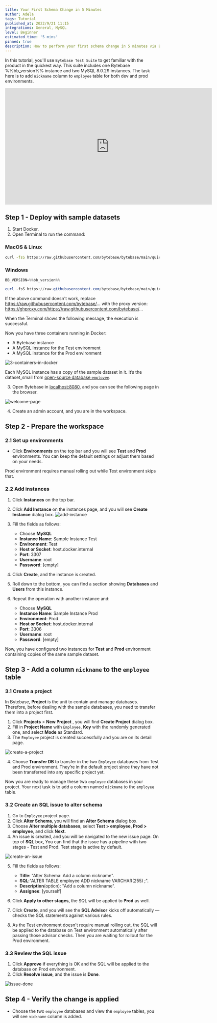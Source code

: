 ```yaml
---
title: Your First Schema Change in 5 Minutes
author: Adela
tags: Tutorial
published_at: 2022/9/21 11:15
integrations: General, MySQL
level: Beginner
estimated_time: '5 mins'
pinned: true
description: How to perform your first schema change in 5 minutes via Bytebase.
---
```


In this tutorial, you'll use `Bytebase Test Suite` to get familiar with the product in the quickest way. This suite includes one Bytebase %%bb_version%% instance and two MySQL 8.0.29 instances.
The task here is to add `nickname` column to `employee` table for both dev and prod environments.

<iframe width="675" height="380" src="https://www.youtube.com/embed/lav1JaaTLMc" title="YouTube video player" className="w-full" frameBorder="0" allow="accelerometer; autoplay; clipboard-write; encrypted-media; gyroscope; picture-in-picture" allowFullScreen></iframe>

## Step 1 - Deploy with sample datasets

1. Start Docker.
2. Open Terminal to run the command:

### MacOS & Linux

```bash
curl -fsS https://raw.githubusercontent.com/bytebase/bytebase/main/quickstart/getting-started.docker-compose.yml | BB_VERSION=%%bb_version%% docker-compose -f - up
```

### Windows

```powershell
BB_VERSION=%%bb_version%%
```

```powershell
curl -fsS https://raw.githubusercontent.com/bytebase/bytebase/main/quickstart/getting-started.docker-compose.yml | docker-compose -f - up
```

<HintBlock type="info">

If the above command doesn't work, replace https://raw.githubusercontent.com/bytebase/... with the proxy version: https://ghproxy.com/https://raw.githubusercontent.com/bytebase/...

</HintBlock>

When the Terminal shows the following message, the execution is successful.

<IncludeBlock url="/docs/get-started/install/terminal-startup-output-success"></IncludeBlock>

Now you have three containers running in Docker:

- A Bytebase instance
- A MySQL instance for the Test environment
- A MySQL instance for the Prod environment

![3-containers-in-docker](/content/docs/tutorials/first-schema-change/3-containers-in-docker.webp)

Each MySQL instance has a copy of the sample dataset in it. It’s the dataset_small from [open-source database `employee`](https://github.com/bytebase/employee-sample-database-mysql).

3. Open Bytebase in [localhost:8080](http://localhost:8080/), and you can see the following page in the browser.

![welcome-page](/content/docs/tutorials/first-schema-change/welcome-page.webp)

4. Create an admin account, and you are in the workspace.

## Step 2 - Prepare the workspace

### 2.1 Set up environments

- Click **Environments** on the top bar and you will see **Test** and **Prod** environments. You can keep the default settings or adjust them based on your needs.

Prod environment requires manual rolling out while Test environment skips that.

### 2.2 Add instances

1. Click **Instances** on the top bar.
2. Click **Add Instance** on the instances page, and you will see **Create Instance** dialog box.
   ![add-instance](/content/docs/tutorials/first-schema-change/add-instance.webp)
3. Fill the fields as follows:

   - Choose **MySQL**
   - **Instance Name**: Sample Instance Test
   - **Environment**: Test
   - **Host or Socket**: host.docker.internal
   - **Port**: 3307
   - **Username**: root
   - **Password**: [empty]

4. Click **Create**, and the instance is created.
5. Roll down to the bottom, you can find a section showing **Databases** and **Users** from this instance.
6. Repeat the operation with another instance and:
   - Choose **MySQL**
   - **Instance Name**: Sample Instance Prod
   - **Environment**: Prod
   - **Host or Socket**: host.docker.internal
   - **Port**: 3306
   - **Username**: root
   - **Password**: [empty]

Now, you have configured two instances for **Test** and **Prod** environment containing copies of the same sample dataset.

## Step 3 - Add a column `nickname` to the `employee` table

### 3.1 Create a project

In Bytebase, **Project** is the unit to contain and manage databases. Therefore, before dealing with the sample databases, you need to transfer them into a project first.

1. Click **Projects** > **New Project** , you will find **Create Project** dialog box.
2. Fill in **Project Name** with `Employee`, **Key** with the randomly generated one, and select **Mode** as Standard.
3. The `Employee` project is created successfully and you are on its detail page.

![create-a-project](/content/docs/tutorials/first-schema-change/create-a-project.webp)

4. Choose **Transfer DB** to transfer in the two `Employee` databases from Test and Prod environment. They’re in the default project since they have not been transferred into any specific project yet.

Now you are ready to manage these two `employee` databases in your project. Your next task is to add a column named `nickname` to the `employee` table.

### 3.2 Create an SQL issue to alter schema

1. Go to `Employee` project page.
2. Click **Alter Schema**, you will find an **Alter Schema** dialog box.
3. Choose **Alter multiple databases**, select **Test > employee, Prod > employee**, and click **Next**.
4. An issue is created, and you will be navigated to the new issue page. On top of **SQL** box, You can find that the issue has a pipeline with two stages - Test and Prod. Test stage is active by default.

![create-an-issue](/content/docs/tutorials/first-schema-change/create-an-issue.webp)

5. Fill the fields as follows:

   - **Title**: "Alter Schema: Add a column nickname".
   - **SQL**:"ALTER TABLE employee ADD nickname VARCHAR(255) ;".
   - **Description**(option): "Add a column nickname".
   - **Assignee**: [yourself]

6. Click **Apply to other stages**, the SQL will be applied to **Prod** as well.
7. Click **Create**, and you will see the **SQL Advisor** kicks off automatically — checks the SQL statements against various rules.
8. As the Test environment doesn't require manual rolling out, the SQL will be applied to the database on Test environment automatically after passing those advisor checks. Then you are waiting for rollout for the Prod environment.

### 3.3 Review the SQL issue

1. Click **Approve** if everything is OK and the SQL will be applied to the database on Prod environment.
2. Click **Resolve issue**, and the issue is **Done**.

![issue-done](/content/docs/tutorials/first-schema-change/issue-done.webp)

## Step 4 - Verify the change is applied

- Choose the two `employee` databases and view the `employee` tables, you will see `nickname` column is added.
